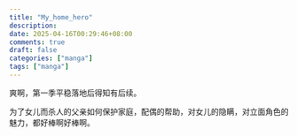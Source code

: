 ```yaml
---
title: "My_home_hero"
description: 
date: 2025-04-16T00:29:46+08:00
comments: true
draft: false
categories: ["manga"]
tags: ["manga"]
---
```

爽啊，第一季平稳落地后得知有后续。

为了女儿而杀人的父亲如何保护家庭，配偶的帮助，对女儿的隐瞒，对立面角色的魅力，都好棒啊好棒啊。